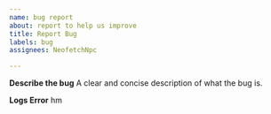 ```yaml
---
name: bug report
about: report to help us improve
title: Report Bug
labels: bug
assignees: NeofetchNpc

---
```


**Describe the bug**
A clear and concise description of what the bug is.

**Logs Error**
hm

